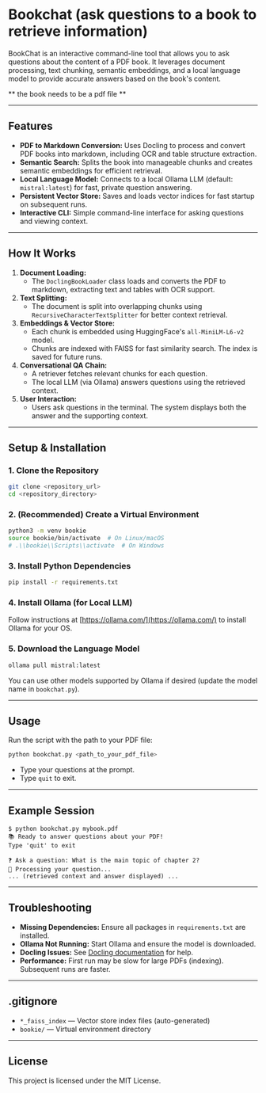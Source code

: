 # Bookchat (ask questions to a book to retrieve information)

BookChat is an interactive command-line tool that allows you to ask questions about the content of a PDF book. It leverages document processing, text chunking, semantic embeddings, and a local language model to provide accurate answers based on the book's content.

** the book needs to be a pdf file **

---

## Features

- **PDF to Markdown Conversion:** Uses Docling to process and convert PDF books into markdown, including OCR and table structure extraction.
- **Semantic Search:** Splits the book into manageable chunks and creates semantic embeddings for efficient retrieval.
- **Local Language Model:** Connects to a local Ollama LLM (default: `mistral:latest`) for fast, private question answering.
- **Persistent Vector Store:** Saves and loads vector indices for fast startup on subsequent runs.
- **Interactive CLI:** Simple command-line interface for asking questions and viewing context.

---

## How It Works

1. **Document Loading:**
   - The `DoclingBookLoader` class loads and converts the PDF to markdown, extracting text and tables with OCR support.
2. **Text Splitting:**
   - The document is split into overlapping chunks using `RecursiveCharacterTextSplitter` for better context retrieval.
3. **Embeddings & Vector Store:**
   - Each chunk is embedded using HuggingFace's `all-MiniLM-L6-v2` model.
   - Chunks are indexed with FAISS for fast similarity search. The index is saved for future runs.
4. **Conversational QA Chain:**
   - A retriever fetches relevant chunks for each question.
   - The local LLM (via Ollama) answers questions using the retrieved context.
5. **User Interaction:**
   - Users ask questions in the terminal. The system displays both the answer and the supporting context.

---

## Setup & Installation

### 1. Clone the Repository

```bash
git clone <repository_url>
cd <repository_directory>
```

### 2. (Recommended) Create a Virtual Environment

```bash
python3 -m venv bookie
source bookie/bin/activate  # On Linux/macOS
# .\\bookie\\Scripts\\activate  # On Windows
```

### 3. Install Python Dependencies

```bash
pip install -r requirements.txt
```

### 4. Install Ollama (for Local LLM)

Follow instructions at [https://ollama.com/](https://ollama.com/) to install Ollama for your OS.

### 5. Download the Language Model

```bash
ollama pull mistral:latest
```

You can use other models supported by Ollama if desired (update the model name in `bookchat.py`).

---

## Usage

Run the script with the path to your PDF file:

```bash
python bookchat.py <path_to_your_pdf_file>
```

- Type your questions at the prompt.
- Type `quit` to exit.

---

## Example Session

```
$ python bookchat.py mybook.pdf
📚 Ready to answer questions about your PDF!
Type 'quit' to exit

❓ Ask a question: What is the main topic of chapter 2?
🔄 Processing your question...
... (retrieved context and answer displayed) ...
```

---

## Troubleshooting

- **Missing Dependencies:** Ensure all packages in `requirements.txt` are installed.
- **Ollama Not Running:** Start Ollama and ensure the model is downloaded.
- **Docling Issues:** See [Docling documentation](https://github.com/docling-org/docling) for help.
- **Performance:** First run may be slow for large PDFs (indexing). Subsequent runs are faster.

---

## .gitignore

- `*_faiss_index` — Vector store index files (auto-generated)
- `bookie/` — Virtual environment directory

---

## License

This project is licensed under the MIT License.
